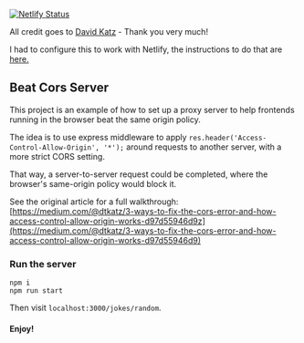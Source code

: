 [![Netlify Status](https://api.netlify.com/api/v1/badges/e69e1675-8e9b-4d2f-b5a9-0eac349f8085/deploy-status)](https://app.netlify.com/sites/delicious-cobb/deploys)

All credit goes to [David Katz](https://github.com/15Dkatz/beat-cors-server) - Thank you very much!

I had to configure this to work with Netlify, the instructions to do that are [here.](https://dev.to/owenconti/how-to-deploy-express-js-apps-on-netlify-4alh)

## Beat Cors Server
This project is an example of how to set up a proxy server to help frontends running in the browser beat the same origin policy.

The idea is to use express middleware to apply `res.header('Access-Control-Allow-Origin', '*');` around requests to another server, with a more strict CORS setting.

That way, a server-to-server request could be completed, where the browser's same-origin policy would block it.

See the original article for a full walkthrough: [https://medium.com/@dtkatz/3-ways-to-fix-the-cors-error-and-how-access-control-allow-origin-works-d97d55946d9z](https://medium.com/@dtkatz/3-ways-to-fix-the-cors-error-and-how-access-control-allow-origin-works-d97d55946d9)

### Run the server
```
npm i
npm run start
```

Then visit `localhost:3000/jokes/random`.

#### Enjoy!

